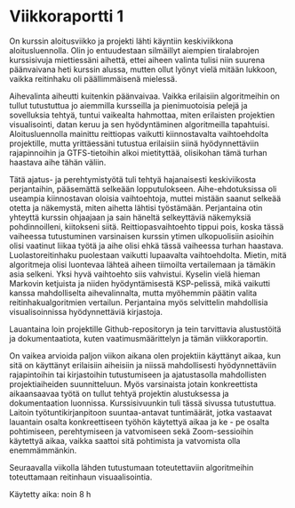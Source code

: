 # Viikkoraportti 1

On kurssin aloitusviikko ja projekti lähti käyntiin keskiviikkona aloitusluennolla. Olin jo entuudestaan silmäillyt aiempien tiralabrojen kurssisivuja miettiessäni aihettä, ettei aiheen valinta tulisi niin suurena päänvaivana heti kurssin alussa, mutten ollut lyönyt vielä mitään lukkoon, vaikka reitinhaku oli päällimmäisenä mielessä.

Aihevalinta aiheutti kuitenkin päänvaivaa. Vaikka erilaisiin algoritmeihin on tullut tutustuttua jo aiemmilla kursseilla ja pienimuotoisia pelejä ja sovelluksia tehtyä, tuntui vaikealta hahmottaa, miten erilaisten projektien visualisointi, datan keruu ja sen hyödyntäminen algoritmeilla tapahtuisi. Aloitusluennolla mainittu reittiopas vaikutti kiinnostavalta vaihtoehdolta projektille, mutta yrittäessäni tutustua erilaisiin siinä hyödynnettäviin rajapinnoihin ja GTFS-tietoihin alkoi mietityttää, olisikohan tämä turhan haastava aihe tähän väliin.

Tätä ajatus- ja perehtymistyötä tuli tehtyä hajanaisesti keskiviikosta perjantaihin, pääsemättä selkeään lopputulokseen. Aihe-ehdotuksissa oli useampia kiinnostavan oloisia vaihtoehtoja, muttei mistään saanut selkeää otetta ja näkemystä, miten aihetta lähtisi työstämään. Perjantaina otin yhteyttä kurssin ohjaajaan ja sain häneltä selkeyttäviä näkemyksiä pohdinnoilleni, kiitokseni siitä. Reittiopasvaihtoehto tippui pois, koska tässä vaiheessa tutustuminen varsinaisen kurssin ytimen ulkopuolisiin asioihin olisi vaatinut liikaa työtä ja aihe olisi ehkä tässä vaiheessa turhan haastava. Luolastoreitinhaku puolestaan vaikutti lupaavalta vaihtoehdolta. Mietin, mitä algoritmeja olisi luontevaa lähteä aiheen tiimoilta vertailemaan ja tämäkin asia selkeni. Yksi hyvä vaihtoehto siis vahvistui. Kyselin vielä hieman Markovin ketjuista ja niiden hyödyntämisestä KSP-pelissä, mikä vaikutti kanssa mahdolliselta aihevalinnalta, mutta myöhemmin päätin valita reitinhakualgoritmien vertailun. Perjantaina myös selvittelin mahdollisia visualisoinnissa hyödynnettäviä kirjastoja.

Lauantaina loin projektille Github-repositoryn ja tein tarvittavia alustustöitä ja dokumentaatiota, kuten vaatimusmäärittelyn ja tämän viikkoraportin.

On vaikea arvioida paljon viikon aikana olen projektiin käyttänyt aikaa, kun sitä on käyttänyt erilaisiin aiheisiin ja niissä mahdollisesti hyödynnettäviin rajapintoihin tai kirjastoihin tutustumiseen ja ajatustasolla mahdollisten projektiaiheiden suunnitteluun. Myös varsinaista jotain konkreettista aikaansaavaa työtä on tullut tehtyä projektin alustuksessa ja dokumentaation luonnissa. Kurssisivuunkin tuli tässä sivussa tutustuttua. Laitoin työtuntikirjanpitoon suuntaa-antavat tuntimäärät, jotka vastaavat lauantain osalta konkreettiseen työhön käytettyä aikaa ja ke - pe osalta pohtimiseen, perehtymiseen ja vatvomiseen sekä Zoom-sessioihin käytettyä aikaa, vaikka saattoi sitä pohtimista ja vatvomista olla enemmämmänkin.

Seuraavalla viikolla lähden tutustumaan toteutettaviin algoritmeihin toteuttamaan reitinhaun visuaalisointia.

Käytetty aika: noin 8 h
